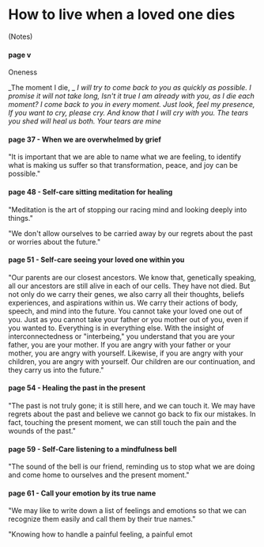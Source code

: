 # How to live when a loved one dies
(Notes)

#### page v

Oneness

_The moment I die,  _
_I will try to come back to you_
_as quickly as possible._
_I promise it will not take long,_
_Isn't it true_
_I am already with you,_
_as I die each moment?_
_I come back to you_
_in every moment._
_Just look,_
_feel my presence,_
_If you want to cry,_
_please cry._
_And know_
_that I will cry with you._
_The tears you shed will heal us both._
_Your tears are mine_

#### page 37 - When we are overwhelmed by grief

"It is important that we are able to name what we are feeling, to identify what is making us suffer so that transformation, peace, and joy can be possible."

#### page 48 - Self-care sitting meditation for healing

"Meditation is the art of stopping our racing mind and looking deeply into things."

"We don't allow ourselves to be carried away by our regrets about the past or worries about the future."

#### page 51 - Self-care seeing your loved one within you

"Our parents are our closest ancestors. We know that, genetically speaking, all our ancestors are still alive in each of our cells. They have not died. But not only do we carry their genes, we also carry all their thoughts, beliefs experiences, and aspirations within us. We carry their actions of body, speech, and mind into the future. You cannot take your loved one out of you. Just as you cannot take your father or you mother out of you, even if you wanted to. Everything is in everything else. With the insight of interconnectedness or "interbeing," you understand that you are your father, you are your mother. If you are angry with your father or your mother, you are angry with yourself. Likewise, if you are angry with your children, you are angry with yourself. Our children are our continuation, and they carry us into the future."

#### page 54 - Healing the past in the present

"The past is not truly gone; it is still here, and we can touch it. We may have regrets about the past and believe we cannot go back to fix our mistakes. In fact, touching the present moment, we can still touch the pain and the wounds of the past."

#### page 59 - Self-Care listening to a mindfulness bell

"The sound of the bell is our friend, reminding us to stop what we are doing and come home to ourselves and the present moment."

#### page 61 - Call your emotion by its true name

"We may like to write down a list of feelings and emotions so that we can recognize them easily and call them by their true names."

"Knowing how to handle a painful feeling, a painful emot  
<!--stackedit_data:
eyJoaXN0b3J5IjpbLTIwNzQ5NDg1NzUsMzI2OTY5MzM3XX0=
-->